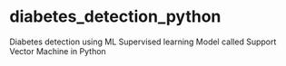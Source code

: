 # diabetes_detection_python
Diabetes detection using ML Supervised learning Model called Support Vector Machine in Python
